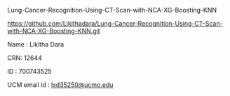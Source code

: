  Lung-Cancer-Recognition-Using-CT-Scan-with-NCA-XG-Boosting-KNN
 
 https://github.com/Likithadara/Lung-Cancer-Recognition-Using-CT-Scan-with-NCA-XG-Boosting-KNN.git
 
 
 Name : Likitha Dara
 
 CRN: 12644
 
 ID : 700743525
 
 UCM email id : lxd35250@ucmo.edu
 
 
